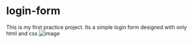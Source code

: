 # login-form


This is my first practice project. Its a simple login form designed with only html and css
![image](https://github.com/rimsha-shehzadi98/login-form/assets/127335667/9f189387-8c41-4413-97c2-a35d6cc3ab1d)



